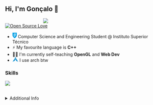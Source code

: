 ## Hi, I'm Gonçalo 👋

<img align='right' src="https://github-readme-stats.vercel.app/api/top-langs/?username=goncrust&layout=compact&theme=blueberry&hide_border=true" width="380">

[![Open Source Love](https://badges.frapsoft.com/os/v1/open-source.png?v=103)](https://github.com/ellerbrock/open-source-badges/)

- <img src="https://raw.githubusercontent.com/goncrust/goncrust/main/IST_Logo.png" width="14" height="18"> Computer Science and Engineering Student @ Instituto Superior Técnico
- ⚡ My favourite language is **C++**
- :man_technologist: I'm currently self-teaching **OpenGL** and **Web Dev**
- <img src="https://raw.githubusercontent.com/goncrust/goncrust/main/arch.svg" width="19" height="16"> I use arch btw

### Skills

<img align='left' src="https://skillicons.dev/icons?i=linux,c,cpp,java,py,git,vim,arduino,raspberrypi" width="500">

<br></br>

<details>
  <summary>Additional Info</summary>
  
  - [SchoolProjects](https://github.com/goncrust/SchoolProjects) - to avoid fraud this repo becomes private while a project for evaluation is ongoing
</details>



<!---

[![My Skills](https://skillicons.dev/icons?i=linux,c,cpp,java,py,git,vim,arduino,raspberrypi)](https://skillicons.dev)
<img align='right' src="https://raw.githubusercontent.com/goncrust/goncrust/main/mario.gif" width="230">

### Working on

[![My Skills](https://skillicons.dev/icons?i=blender,docker,gtk,html,js,unreal,kubernetes,bots,sqlite)](https://skillicons.dev)
-->
